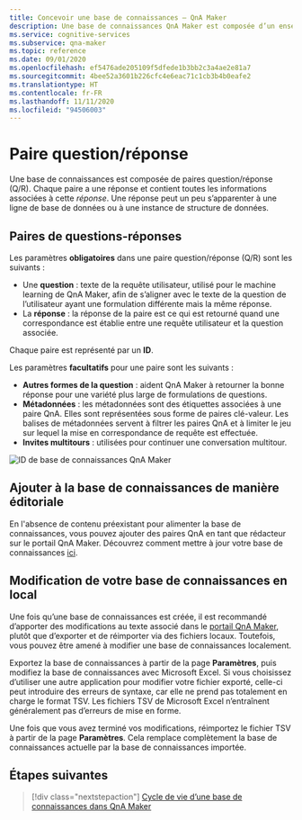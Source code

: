 ```yaml
---
title: Concevoir une base de connaissances – QnA Maker
description: Une base de connaissances QnA Maker est composée d’un ensemble de paires de questions/réponses (QnA) et de métadonnées facultatives associées à chaque paire QnA.
ms.service: cognitive-services
ms.subservice: qna-maker
ms.topic: reference
ms.date: 09/01/2020
ms.openlocfilehash: ef5476ade205109f5dfede1b3bb2c3a4ae2e81a7
ms.sourcegitcommit: 4bee52a3601b226cfc4e6eac71c1cb3b4b0eafe2
ms.translationtype: HT
ms.contentlocale: fr-FR
ms.lasthandoff: 11/11/2020
ms.locfileid: "94506003"
---
```

# <a name="question-and-answer-pair"></a>Paire question/réponse

Une base de connaissances est composée de paires question/réponse (Q/R).  Chaque paire a une réponse et contient toutes les informations associées à cette _réponse_. Une réponse peut un peu s’apparenter à une ligne de base de données ou à une instance de structure de données.

## <a name="question-and-answer-pairs"></a>Paires de questions-réponses

Les paramètres **obligatoires** dans une paire question/réponse (Q/R) sont les suivants :

* Une **question** : texte de la requête utilisateur, utilisé pour le machine learning de QnA Maker, afin de s’aligner avec le texte de la question de l’utilisateur ayant une formulation différente mais la même réponse.
* La **réponse** : la réponse de la paire est ce qui est retourné quand une correspondance est établie entre une requête utilisateur et la question associée.

Chaque paire est représenté par un **ID**.

Les paramètres **facultatifs** pour une paire sont les suivants :

* **Autres formes de la question** : aident QnA Maker à retourner la bonne réponse pour une variété plus large de formulations de questions.
* **Métadonnées** : les métadonnées sont des étiquettes associées à une paire QnA. Elles sont représentées sous forme de paires clé-valeur. Les balises de métadonnées servent à filtrer les paires QnA et à limiter le jeu sur lequel la mise en correspondance de requête est effectuée.
* **Invites multitours** : utilisées pour continuer une conversation multitour.

![ID de base de connaissances QnA Maker](media/qnamaker-concepts-knowledgebase/knowledgebase.png)

## <a name="editorially-add-to-knowledge-base"></a>Ajouter à la base de connaissances de manière éditoriale

En l'absence de contenu préexistant pour alimenter la base de connaissances, vous pouvez ajouter des paires QnA en tant que rédacteur sur le portail QnA Maker. Découvrez comment mettre à jour votre base de connaissances [ici](How-To/edit-knowledge-base.md).

## <a name="editing-your-knowledge-base-locally"></a>Modification de votre base de connaissances en local

Une fois qu’une base de connaissances est créée, il est recommandé d’apporter des modifications au texte associé dans le [portail QnA Maker](https://qnamaker.ai), plutôt que d’exporter et de réimporter via des fichiers locaux. Toutefois, vous pouvez être amené à modifier une base de connaissances localement.

Exportez la base de connaissances à partir de la page **Paramètres**, puis modifiez la base de connaissances avec Microsoft Excel. Si vous choisissez d’utiliser une autre application pour modifier votre fichier exporté, celle-ci peut introduire des erreurs de syntaxe, car elle ne prend pas totalement en charge le format TSV. Les fichiers TSV de Microsoft Excel n’entraînent généralement pas d’erreurs de mise en forme.

Une fois que vous avez terminé vos modifications, réimportez le fichier TSV à partir de la page **Paramètres**. Cela remplace complètement la base de connaissances actuelle par la base de connaissances importée.

## <a name="next-steps"></a>Étapes suivantes

> [!div class="nextstepaction"]
> [Cycle de vie d’une base de connaissances dans QnA Maker](Concepts/development-lifecycle-knowledge-base.md)
